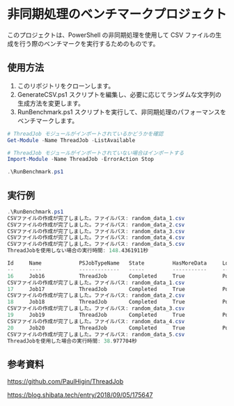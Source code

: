 # 非同期処理のベンチマークプロジェクト

このプロジェクトは、PowerShell の非同期処理を使用して CSV ファイルの生成を行う際のベンチマークを実行するためのものです。

## 使用方法

1. このリポジトリをクローンします。
2. GenerateCSV.ps1 スクリプトを編集し、必要に応じてランダムな文字列の生成方法を変更します。
3. RunBenchmark.ps1 スクリプトを実行して、非同期処理のパフォーマンスをベンチマークします。

```powershell
# ThreadJob モジュールがインポートされているかどうかを確認
Get-Module -Name ThreadJob -ListAvailable

# ThreadJob モジュールがインポートされていない場合はインポートする
Import-Module -Name ThreadJob -ErrorAction Stop

.\RunBenchmark.ps1
```

## 実行例

```powershell
.\RunBenchmark.ps1
CSVファイルの作成が完了しました。ファイルパス: random_data_1.csv
CSVファイルの作成が完了しました。ファイルパス: random_data_2.csv
CSVファイルの作成が完了しました。ファイルパス: random_data_3.csv
CSVファイルの作成が完了しました。ファイルパス: random_data_4.csv
CSVファイルの作成が完了しました。ファイルパス: random_data_5.csv
ThreadJobを使用しない場合の実行時間: 148.4361911秒

Id     Name            PSJobTypeName   State         HasMoreData     Location             Command
--     ----            -------------   -----         -----------     --------             -------
16     Job16           ThreadJob       Completed     True            PowerShell           ...
CSVファイルの作成が完了しました。ファイルパス: random_data_1.csv
17     Job17           ThreadJob       Completed     True            PowerShell           ...
CSVファイルの作成が完了しました。ファイルパス: random_data_2.csv
18     Job18           ThreadJob       Completed     True            PowerShell           ...
CSVファイルの作成が完了しました。ファイルパス: random_data_3.csv
19     Job19           ThreadJob       Completed     True            PowerShell           ...
CSVファイルの作成が完了しました。ファイルパス: random_data_4.csv
20     Job20           ThreadJob       Completed     True            PowerShell           ...
CSVファイルの作成が完了しました。ファイルパス: random_data_5.csv
ThreadJobを使用した場合の実行時間: 38.977704秒
```

## 参考資料

https://github.com/PaulHigin/ThreadJob

https://blog.shibata.tech/entry/2018/09/05/175647